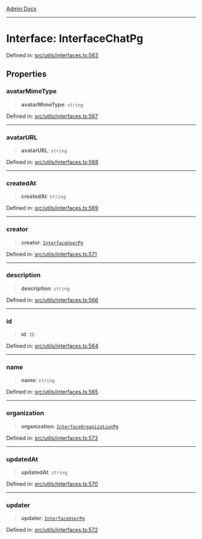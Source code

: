 [Admin Docs](/)

***

# Interface: InterfaceChatPg

Defined in: [src/utils/interfaces.ts:563](https://github.com/PalisadoesFoundation/talawa-admin/blob/main/src/utils/interfaces.ts#L563)

## Properties

### avatarMimeType

> **avatarMimeType**: `string`

Defined in: [src/utils/interfaces.ts:567](https://github.com/PalisadoesFoundation/talawa-admin/blob/main/src/utils/interfaces.ts#L567)

***

### avatarURL

> **avatarURL**: `string`

Defined in: [src/utils/interfaces.ts:568](https://github.com/PalisadoesFoundation/talawa-admin/blob/main/src/utils/interfaces.ts#L568)

***

### createdAt

> **createdAt**: `string`

Defined in: [src/utils/interfaces.ts:569](https://github.com/PalisadoesFoundation/talawa-admin/blob/main/src/utils/interfaces.ts#L569)

***

### creator

> **creator**: [`InterfaceUserPg`](InterfaceUserPg.md)

Defined in: [src/utils/interfaces.ts:571](https://github.com/PalisadoesFoundation/talawa-admin/blob/main/src/utils/interfaces.ts#L571)

***

### description

> **description**: `string`

Defined in: [src/utils/interfaces.ts:566](https://github.com/PalisadoesFoundation/talawa-admin/blob/main/src/utils/interfaces.ts#L566)

***

### id

> **id**: `ID`

Defined in: [src/utils/interfaces.ts:564](https://github.com/PalisadoesFoundation/talawa-admin/blob/main/src/utils/interfaces.ts#L564)

***

### name

> **name**: `string`

Defined in: [src/utils/interfaces.ts:565](https://github.com/PalisadoesFoundation/talawa-admin/blob/main/src/utils/interfaces.ts#L565)

***

### organization

> **organization**: [`InterfaceOrganizationPg`](InterfaceOrganizationPg.md)

Defined in: [src/utils/interfaces.ts:573](https://github.com/PalisadoesFoundation/talawa-admin/blob/main/src/utils/interfaces.ts#L573)

***

### updatedAt

> **updatedAt**: `string`

Defined in: [src/utils/interfaces.ts:570](https://github.com/PalisadoesFoundation/talawa-admin/blob/main/src/utils/interfaces.ts#L570)

***

### updater

> **updater**: [`InterfaceUserPg`](InterfaceUserPg.md)

Defined in: [src/utils/interfaces.ts:572](https://github.com/PalisadoesFoundation/talawa-admin/blob/main/src/utils/interfaces.ts#L572)
